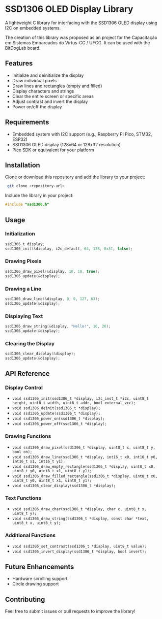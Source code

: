 # SSD1306 OLED Display Library

A lightweight C library for interfacing with the SSD1306 OLED display using I2C on embedded systems. 

The creation of this library was proposed as an project for the Capacitação em Sistemas Embarcados do Virtus-CC / UFCG. It can be used 
with the BitDogLab board.

## Features

- Initialize and deinitialize the display
- Draw individual pixels
- Draw lines and rectangles (empty and filled)
- Display characters and strings
- Clear the entire screen or specific areas
- Adjust contrast and invert the display
- Power on/off the display

## Requirements

- Embedded system with I2C support (e.g., Raspberry Pi Pico, STM32, ESP32)
- SSD1306 OLED display (128x64 or 128x32 resolution)
- Pico SDK or equivalent for your platform

## Installation

Clone or download this repository and add the library to your project:

```sh
 git clone <repository-url>
```

Include the library in your project:

```c
#include "ssd1306.h"
```

## Usage

### Initialization

```c
ssd1306_t display;
ssd1306_init(&display, i2c_default, 64, 128, 0x3C, false);
```

### Drawing Pixels

```c
ssd1306_draw_pixel(&display, 10, 10, true);
ssd1306_update(&display);
```

### Drawing a Line

```c
ssd1306_draw_line(&display, 0, 0, 127, 63);
ssd1306_update(&display);
```

### Displaying Text

```c
ssd1306_draw_string(&display, "Hello!", 10, 20);
ssd1306_update(&display);
```

### Clearing the Display

```c
ssd1306_clear_display(&display);
ssd1306_update(&display);
```

## API Reference

### Display Control

- `void ssd1306_init(ssd1306_t *display, i2c_inst_t *i2c, uint8_t height, uint8_t width, uint8_t addr, bool external_vcc);`
- `void ssd1306_deinit(ssd1306_t *display);`
- `void ssd1306_update(ssd1306_t *display);`
- `void ssd1306_power_on(ssd1306_t *display);`
- `void ssd1306_power_off(ssd1306_t *display);`

### Drawing Functions

- `void ssd1306_draw_pixel(ssd1306_t *display, uint8_t x, uint8_t y, bool on);`
- `void ssd1306_draw_line(ssd1306_t *display, int16_t x0, int16_t y0, int16_t x1, int16_t y1);`
- `void ssd1306_draw_empty_rectangle(ssd1306_t *display, uint8_t x0, uint8_t y0, uint8_t x1, uint8_t y1);`
- `void ssd1306_draw_filled_rectangle(ssd1306_t *display, uint8_t x0, uint8_t y0, uint8_t x1, uint8_t y1);`
- `void ssd1306_clear_display(ssd1306_t *display);`

### Text Functions

- `void ssd1306_draw_char(ssd1306_t *display, char c, uint8_t x, uint8_t y);`
- `void ssd1306_draw_string(ssd1306_t *display, const char *text, uint8_t x, uint8_t y);`

### Additional Functions

- `void ssd1306_set_contrast(ssd1306_t *display, uint8_t value);`
- `void ssd1306_invert_display(ssd1306_t *display, bool invert);`

## Future Enhancements

- Hardware scrolling support
- Circle drawing support


## Contributing

Feel free to submit issues or pull requests to improve the library!


